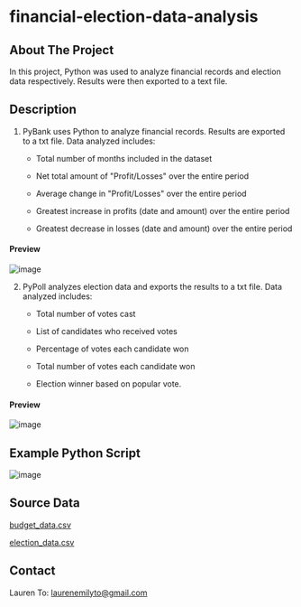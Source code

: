 # financial-election-data-analysis

## About The Project
In this project, Python was used to analyze financial records and election data respectively. Results were then exported to a text file. 

## Description

  1) PyBank uses Python to analyze financial records. Results are exported to a txt file. Data analyzed includes:

      * Total number of months included in the dataset

      * Net total amount of "Profit/Losses" over the entire period

      * Average change in "Profit/Losses" over the entire period

      * Greatest increase in profits (date and amount) over the entire period

      * Greatest decrease in losses (date and amount) over the entire period
      
  #### Preview 
  ![image](https://user-images.githubusercontent.com/75763314/132066052-096bca23-4020-4c13-85bd-3d77982cd36f.png)

  2) PyPoll analyzes election data and exports the results to a txt file. Data analyzed includes:

      * Total number of votes cast

      * List of candidates who received votes

      * Percentage of votes each candidate won

      * Total number of votes each candidate won

      * Election winner based on popular vote.

#### Preview
![image](https://user-images.githubusercontent.com/75763314/132066141-16f78a16-6861-4c4f-b3c5-4982824edd26.png)

## Example Python Script

![image](https://user-images.githubusercontent.com/75763314/132065212-a2805e3e-d25b-481a-837f-6576254ccfcc.png)

## Source Data
[budget_data.csv](https://github.com/laurenemilyto/python_challenge/blob/main/PyBank/Resources/budget_data1.csv) 

[election_data.csv](https://github.com/laurenemilyto/python_challenge/tree/main/PyPoll/Resources) 

## Contact
Lauren To: [laurenemilyto@gmail.com](laurenemilyto@gmail.com)
